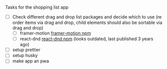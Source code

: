 Tasks for the shopping list app
- [ ] Check different drag and drop list packages and decide which to use (re order items via drag and drop, child elements should also be sortable via drag and drop)
    - [ ] framer-motion [framer-motion npm](https://www.npmjs.com/package/framer-motion)
    - [ ] react-dnd [react-dnd npm](https://www.npmjs.com/package/react-dnd) (looks outdated, last published 3 years ago)
- [ ] setup prettier
- [ ] setup husky
- [ ] make app an pwa